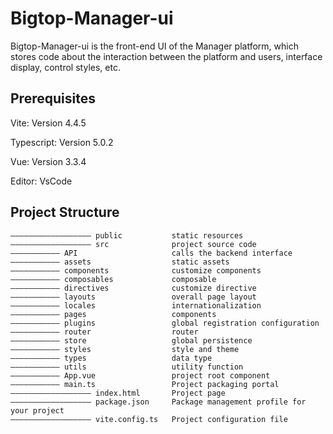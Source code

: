 <!---
   Licensed to the Apache Software Foundation (ASF) under one or more
   contributor license agreements.  See the NOTICE file distributed with
   this work for additional information regarding copyright ownership.
   The ASF licenses this file to You under the Apache License, Version 2.0
   (the "License"); you may not use this file except in compliance with
   the License.  You may obtain a copy of the License at

       http://www.apache.org/licenses/LICENSE-2.0

   Unless required by applicable law or agreed to in writing, software
   distributed under the License is distributed on an "AS IS" BASIS,
   WITHOUT WARRANTIES OR CONDITIONS OF ANY KIND, either express or implied.
   See the License for the specific language governing permissions and
   limitations under the License.
--->

# Bigtop-Manager-ui

Bigtop-Manager-ui is the front-end UI of the Manager platform, which stores code about the interaction between the platform and users, interface display, control styles, etc.

## Prerequisites

Vite: Version 4.4.5

Typescript: Version 5.0.2

Vue: Version 3.3.4

Editor: VsCode

## Project Structure

```
—————————————————— public           static resources
—————————————————— src              project source code
——————————— API                     calls the backend interface
——————————— assets                  static assets
——————————— components              customize components
——————————— composables             composable
——————————— directives              customize directive
——————————— layouts                 overall page layout
——————————— locales                 internationalization
——————————— pages                   components
——————————— plugins                 global registration configuration
——————————— router                  router
——————————— store                   global persistence
——————————— styles                  style and theme
——————————— types                   data type
——————————— utils                   utility function
——————————— App.vue                 project root component
——————————— main.ts                 Project packaging portal
—————————————————— index.html       Project page
—————————————————— package.json     Package management profile for your project
—————————————————— vite.config.ts   Project configuration file
```
